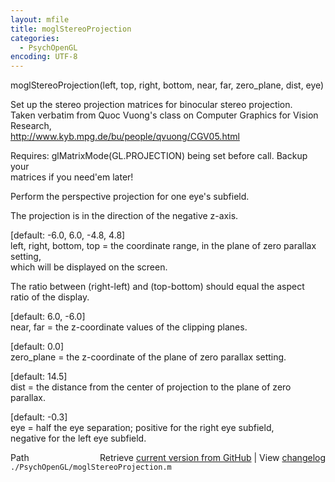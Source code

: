 ```yaml
---
layout: mfile
title: moglStereoProjection
categories:
  - PsychOpenGL
encoding: UTF-8
---
```


moglStereoProjection(left, top, right, bottom, near, far, zero\_plane, dist, eye)  

Set up the stereo projection matrices for binocular stereo projection.  
Taken verbatim from Quoc Vuong's class on Computer Graphics for Vision Research,  
http://www.kyb.mpg.de/bu/people/qvuong/CGV05.html  

Requires: glMatrixMode(GL.PROJECTION) being set before call. Backup your  
matrices if you need'em later!  



Perform the perspective projection for one eye's subfield.  

The projection is in the direction of the negative z-axis.  

[default: -6.0, 6.0, -4.8, 4.8]  
left, right, bottom, top = the coordinate range, in the plane of zero parallax setting,  
which will be displayed on the screen.  

The ratio between (right-left) and (top-bottom) should equal the aspect  
ratio of the display.  

[default: 6.0, -6.0]  
near, far = the z-coordinate values of the clipping planes.  

[default: 0.0]  
zero\_plane = the z-coordinate of the plane of zero parallax setting.  

[default: 14.5]  
dist = the distance from the center of projection to the plane of zero parallax.  

[default: -0.3]  
eye = half the eye separation; positive for the right eye subfield,  
negative for the left eye subfield.  



<div class="code_header" style="text-align:right;">
  <span style="float:left;">Path&nbsp;&nbsp;</span> <span class="counter">Retrieve <a href=
  "https://raw.github.com/Psychtoolbox-3/Psychtoolbox-3/beta/./PsychOpenGL/moglStereoProjection.m">current version from GitHub</a> | View <a href=
  "https://github.com/Psychtoolbox-3/Psychtoolbox-3/commits/beta/./PsychOpenGL/moglStereoProjection.m">changelog</a></span>
</div>
<div class="code">
  <code>./PsychOpenGL/moglStereoProjection.m</code>
</div>
